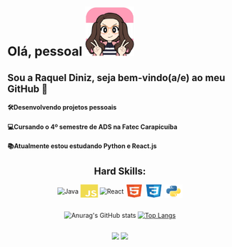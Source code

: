# Olá, pessoal <img src="cartoon.png" height="110" width="110">

## Sou a Raquel Diniz, seja bem-vindo(a/e) ao meu GitHub 💖
#### 🛠️Desenvolvendo projetos pessoais
#### 💻Cursando o 4º semestre de ADS na Fatec Carapicuíba
#### 📚Atualmente estou estudando Python e React.js
##
 <div align="center"> 
 
 <h2>Hard Skills:</h2>
 
 </div> 
<div style="display: inline_block" align="center">
  <img align="center" alt="Java" height="30" width="40" <img src="https://cdn.jsdelivr.net/gh/devicons/devicon/icons/java/java-original.svg" />
  <img align="center" alt="Js" height="30" width="40" src="https://raw.githubusercontent.com/devicons/devicon/master/icons/javascript/javascript-plain.svg">
  <img align="center" alt="React" height="30" width="40" <img src="https://cdn.jsdelivr.net/gh/devicons/devicon/icons/react/react-original.svg" />
  <img align="center" alt="HTML" height="30" width="40" src="https://raw.githubusercontent.com/devicons/devicon/master/icons/html5/html5-original.svg">
  <img align="center" alt="CSS" height="30" width="40" src="https://raw.githubusercontent.com/devicons/devicon/master/icons/css3/css3-original.svg">
  <img align="center" alt="Python" height="30" width="40" src="https://raw.githubusercontent.com/devicons/devicon/master/icons/python/python-original.svg">
  
</div>
<br>

<div align="center">

   ![Anurag's GitHub stats](https://github-readme-stats.vercel.app/api?username=queldiniz&show_icons=true&theme=omni&hide=stars,issues&count_public=true)
 [![Top Langs](https://github-readme-stats.vercel.app/api/top-langs/?username=queldiniz&hide=html&layout=compact&langs_count=8&show_icons=true&theme=omni)](https://github.com/queldiniz/github-readme-stats)                   
</div>

##
<div align="center"> 
  <a href = "quelwolve@gmail.com"><img src="https://img.shields.io/badge/-Gmail-%23333?style=for-the-badge&logo=gmail&logoColor=white" target="_blank"></a>
  <a href="https://www.linkedin.com/in/raquel-diniz-58a011205/" target="_blank"><img src="https://img.shields.io/badge/-LinkedIn-%230077B5?style=for-the-badge&logo=linkedin&logoColor=white" target="_blank"></a> 
  
</div>
